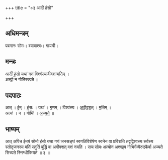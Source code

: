 +++
title = "०३ आदीं हंसो"

+++
## अधिमन्त्रम्
पवमानः सोमः। श्यावाश्वः। गायत्री।

## मन्त्रः
आदीं॑ हं॒सो यथा॑ ग॒णं विश्व॑स्यावीवशन्म॒तिम् ।  
अत्यो॒ न गोभि॑रज्यते ॥

## पदपाठः
आत् । ई॒म् । हं॒सः । यथा॑ । ग॒णम् । विश्व॑स्य । अ॒वी॒व॒श॒त् । म॒तिम् ।  
अत्यः॑ । न । गोभिः॑ । अ॒ज्य॒ते॒ ॥

## भाष्यम्
आत् अपिच ईमयं सोमो हंसो यथा गणं जनसङ्घं स्वगतिविशेषेण स्वनेन वा प्रविशति तद्वद्विश्वस्य सर्वस्य स्तोतृजनस्य मतिं स्तुतिं बुद्धिं वा अवीवशत् वशं नयति । सच सोमः अत्योन अश्वइव गोभिर्गव्यैरुदकैर्वा अज्यते सिच्यते स्निग्धीक्रियते ॥ ३ ॥